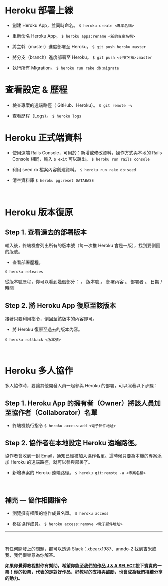 # **Heroku 部署上線**

* 創建 Heroku App，並同時命名。
  `$ heroku create <專案名稱>`

* 重新命名 Heroku App。
  `$ heroku apps:rename <新的專案名稱>`

* 將主幹（master）進度部署至 Heroku。
  `$ git push heroku master`

* 將分支（branch）進度部署至 Heroku。
  `$ git push <分支名稱>:master`

* 執行所有 Migration。
  `$ heroku run rake db:migrate`

# **查看設定 & 歷程**

- 檢查專案的遠端路徑（ GitHub、Heroku）。
  `$ git remote -v`

- 查看歷程（Logs）。
  `$ heroku logs`

# **Heroku 正式端資料**

* 使用遠端 Rails Console，可用於：新增或修改資料，操作方式與本地的 Rails Console 相同，輸入 `$ exit` 可以跳出。
  `$ heroku run rails console`

* 利用 seed.rb 檔案內容創建資料。
  `$ heroku run rake db:seed`

* 清空資料庫
  `$ heroku pg:reset DATABASE`

<br/>

# **Heroku 版本復原**

## **Step 1. 查看過去的部署版本**

輸入後，終端機會列出所有的版本號（每一次推 Heroku 會是一版），找到要倒回的版號。

* 查看部署歷程。

 `$ heroku releases`

 從版本號歷程，你可以看到幾個部分：
 。 版本號
 。 部署內容
 。 部署者
 。 日期 / 時間

## **Step 2. 將 Heroku App 復原至該版本**

接著只要利用指令，倒回至該版本的內容即可。

* 將 Heroku 復原至過去的版本內容。

 `$ heroku rollback <版本號>`

<br/>

# **Heroku 多人協作**

多人協作時，要讓其他開發人員一起參與 Heroku 的部署，可以照著以下步驟：


## **Step 1. Heroku App 的擁有者（Owner）將該人員加至協作者（Collaborator）名單**

* 終端機執行指令
  `$ heroku access:add <電子郵件地址>`

## **Step 2. 協作者在本地設定 Heroku 遠端路徑。**

協作者會收到一封 Email，通知已經被加入協作名單。這時候只要為本機的專案添加 Heroku 的遠端路徑，就可以參與部署了。

- 新增專案的 Heroku 遠端路徑。
 `$ heroku git:remote -a <專案名稱>`

<br/>

## **補充 — 協作相關指令**

* 瀏覽擁有權限的協作成員名單。
  `$ heroku access`

* 移除協作成員。
  `$ heroku access:remove <電子郵件地址>`

------

<br/>

有任何開發上的問題，都可以透過 Slack：xbearx1987、anndo-2 找到吉米或我，我們很樂意為你解答。

**如果你覺得教程對你有幫助，希望你能至<a href="https://fullstack.xinshengdaxue.com/works/558" target="_blank">我們的作品 J & A SELECT</a >投下寶貴的一票！你的投票，代表的是對好作品、好教程的支持與鼓勵，也會成為我們持續分享的動力。**
